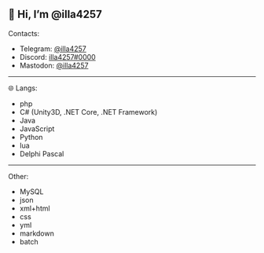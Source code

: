 👋 Hi, I’m @illa4257
---
Contacts:
 - Telegram: [@illa4257](https://t.me/illa4257)
 - Discord: [illa4257#0000](https://discordapp.com/users/445277624307023885)
 - Mastodon: [@illa4257](https://mastodon.social/@illa4257)
---
🌐 Langs:
 - php
 - C# (Unity3D, .NET Core, .NET Framework)
 - Java
 - JavaScript
 - Python
 - lua
 - Delphi Pascal
---
   Other:
 - MySQL
 - json
 - xml+html
 - css
 - yml
 - markdown
 - batch
